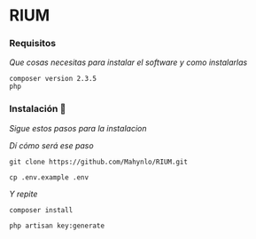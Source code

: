 # RIUM


### Requisitos 

_Que cosas necesitas para instalar el software y como instalarlas_

```
composer version 2.3.5
php
```

### Instalación 🔧

_Sigue estos pasos para la instalacion_

_Dí cómo será ese paso_

```
git clone https://github.com/Mahynlo/RIUM.git
```

```
cp .env.example .env
```

_Y repite_

```
composer install
```

```
php artisan key:generate
```


